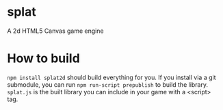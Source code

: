 splat
=====

A 2d HTML5 Canvas game engine

How to build
============

`npm install splat2d` should build everything for you.
If you install via a git submodule, you can run `npm run-script prepublish` to build the library.
`splat.js` is the built library you can include in your game with a &lt;script&gt; tag.
